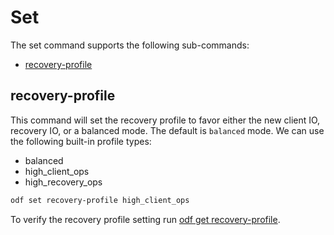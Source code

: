 # Set

The set command supports the following sub-commands:

* [recovery-profile](#recovery-profile)

## recovery-profile

This command will set the recovery profile to favor either the new client IO, recovery IO, or a balanced mode. The default is `balanced` mode.
We can use the following built-in profile types:

* balanced
* high_client_ops
* high_recovery_ops

```bash
odf set recovery-profile high_client_ops
```

To verify the recovery profile setting run [odf get recovery-profile](get.md#recovery-profile).
